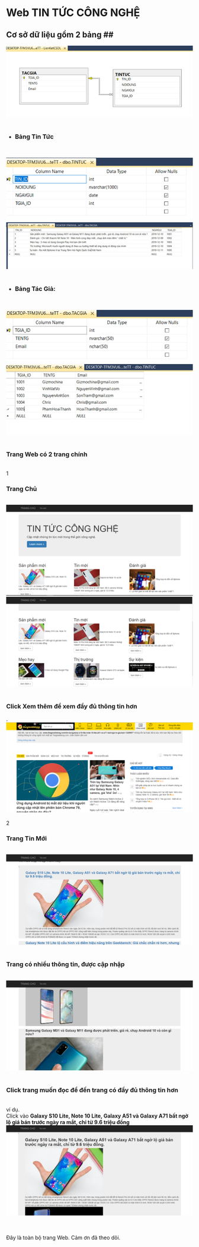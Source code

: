 <h1>Web TIN TỨC CÔNG NGHỆ</h1>

## Cơ sở dữ liệu gồm 2 bảng ##<br>
<img src="https://raw.githubusercontent.com/xxxmrbenxxx/WEBTM_KTM/master/lk.png"/><br><br>
- <h3>Bảng Tin Tức </h3><br>
<img src="https://raw.githubusercontent.com/xxxmrbenxxx/WEBTM_KTM/master/cstin.png"/><br>
<img src="https://raw.githubusercontent.com/xxxmrbenxxx/WEBTM_KTM/master/tt.jpg"/><br><br>
- <h3>Bảng Tác Giả:</h3><br>
<img src="https://raw.githubusercontent.com/xxxmrbenxxx/WEBTM_KTM/master/cstacgia.png"/><br>
<img src="https://raw.githubusercontent.com/xxxmrbenxxx/WEBTM_KTM/master/tg.jpg"/><br>
<br>
<h3>Trang Web có 2 trang chính</h3><br>
1 <h3>Trang Chủ</h3><br>
<img src="https://raw.githubusercontent.com/xxxmrbenxxx/WEBTM_KTM/master/trangchu.PNG"/><br>
<img src="https://raw.githubusercontent.com/xxxmrbenxxx/WEBTM_KTM/master/trangchu2.PNG"/><br><br>
<h3>Click Xem thêm để xem đầy đủ thông tin hơn</h3>.<br>
<img src="https://raw.githubusercontent.com/xxxmrbenxxx/WEBTM_KTM/master/them.PNG"/><br><br>
2 <h3>Trang Tin Mới</h3><br>
<img src="https://raw.githubusercontent.com/xxxmrbenxxx/WEBTM_KTM/master/tinmoi.PNG"/><br><br>
<h3>Trang có nhiều thông tin, được cập nhập</h3><br>
<img src="https://raw.githubusercontent.com/xxxmrbenxxx/WEBTM_KTM/master/tinmoi2.PNG"/><br><br>
<h3>Click trang muốn đọc để đến trang có đầy đủ thông tin hơn</h3><br>
ví dụ.<br>
Click vào <strong>Galaxy S10 Lite, Note 10 Lite, Galaxy A51 và Galaxy A71 bất ngờ lộ giá bán trước ngày ra mắt, chỉ từ 9.6 triệu đồng</strong><br>
<img src="https://raw.githubusercontent.com/xxxmrbenxxx/WEBTM_KTM/master/thongtin1.PNG"/><br>


<br><br>
Đây là toàn bộ trang Web. 
Cảm ơn đã theo dõi.

